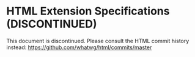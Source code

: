 # HTML Extension Specifications (DISCONTINUED)

This document is discontinued. Please consult the HTML commit history instead:
https://github.com/whatwg/html/commits/master
